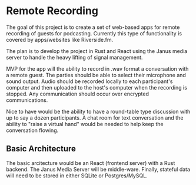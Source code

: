 # Remote Recording

The goal of this project is to create a set of web-based apps for remote recording of guests for podcasting. Currently this type of functionality is covered by apps/websites like Riverside.fm. 

The plan is to develop the project in Rust and React using the Janus media server to handle the heavy lifting of signal management.

MVP for the app will the ability to record in .wav format a conversation with a remote guest. The parties should be able to select their microphone and sound output. Audio should be recorded locally to each participant's computer and then uploaded to the host's computer when the recording is stopped. Any communication should occur over encrypted communications.

Nice to have would be the ability to have a round-table type discussion with up to say a dozen participants. A chat room for text conversation and the ability to "raise a virtual hand" would be needed to help keep the conversation flowing.


## Basic Architecture

The basic arcitecture would be an React (frontend server) with a Rust backend. The Janus Media Server will be middle-ware. Finally, stateful data will need to be stored in either SQLite or Postgres/MySQL.

